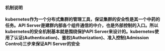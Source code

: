 #### 机制说明

**kubernetes作为一个分布式集群的管理工具，保证集群的安全性是其一个中药的任务。API Server是建群内部各个组件通信的中介，也是外部控制的入口。所以kubernetes的安全机制基本就是围绕保护API Server来设计的。kubernetes使用了认证(Authentication)、鉴权(Authorization)、准入控制(Admission Control)三步来保证API Server的安全**

















